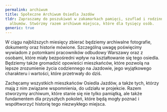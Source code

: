 ```yaml
---
permalink: archiwum
title: Społeczne Archiwum Osiedla Jazdów
tldr: Zapraszamy do poszukiwań w zakamarkach pamięci, szuflad i rodzinnych
  albumów. Stwórzmy razem archiwum miejsca, które dla tysięcy osób.
generic: true
---
```

W ciągu najbliższych miesięcy zbierać będziemy archiwalne fotografie, dokumenty oraz historie mówione. Szczególną uwagę poświęcimy wywiadom z potomkami pracowników odbudowy Warszawy oraz z osobami, które miały bezpośredni wpływ na kształtowanie się tego osiedla. Będziemy także gromadzić opowieści mieszkańców, które pozwolą na lepsze zrozumienie życia codziennego na Jazdowie, jego wyjątkowego charakteru i wartości, które przetrwały do dziś.

Zachęcamy wszystkich mieszkańców Osiedla Jazdów, a także tych, którzy mają z nim związane wspomnienia, do udziału w projekcie. Razem stworzymy archiwum, które stanie się nie tylko pamiątką, ale także fundamentem dla przyszłych pokoleń, które będą mogły poznać i współtworzyć historię tego niezwykłego miejsca.